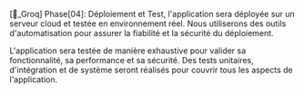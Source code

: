 [🌴_Groq]  Phase[04]: Déploiement et Test, l'application sera déployée sur un serveur cloud et testée en environnement réel. Nous utiliserons des outils d'automatisation pour assurer la fiabilité et la sécurité du déploiement.

L'application sera testée de manière exhaustive pour valider sa fonctionnalité, sa performance et sa sécurité. Des tests unitaires, d'intégration et de système seront réalisés pour couvrir tous les aspects de l'application. 



